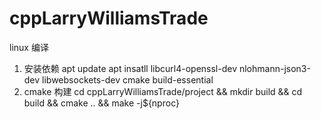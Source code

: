 # cppLarryWilliamsTrade
linux 编译
1. 安装依赖
apt update
apt insatll libcurl4-openssl-dev nlohmann-json3-dev libwebsockets-dev cmake build-essential
2. cmake 构建
cd cppLarryWilliamsTrade/project && mkdir build && cd build  && cmake .. && make -j${nproc}
